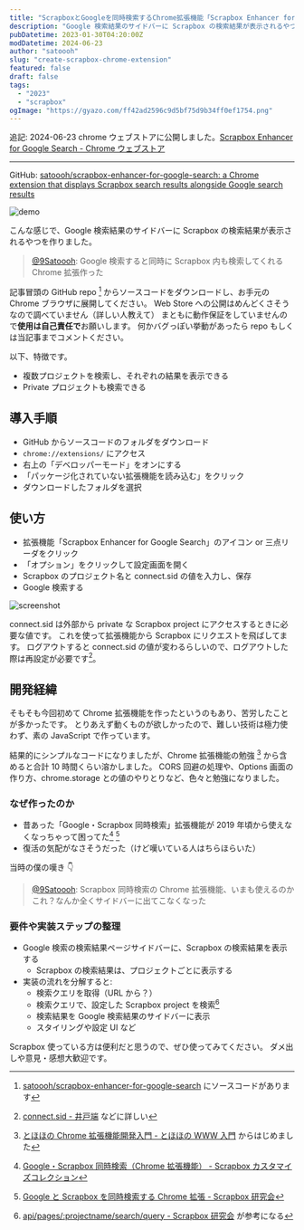 ```yaml
---
title: "ScrapboxとGoogleを同時検索するChrome拡張機能「Scrapbox Enhancer for Google Search」を作った"
description: "Google 検索結果のサイドバーに Scrapbox の検索結果が表示されるやつを作りました。"
pubDatetime: 2023-01-30T04:20:00Z
modDatetime: 2024-06-23
author: "satoooh"
slug: "create-scrapbox-chrome-extension"
featured: false
draft: false
tags:
  - "2023"
  - "scrapbox"
ogImage: "https://gyazo.com/ff42ad2596c9d5bf75d9b34ff0ef1754.png"
---
```


追記: 2024-06-23 chrome ウェブストアに公開しました。[Scrapbox Enhancer for Google Search - Chrome ウェブストア](https://chromewebstore.google.com/detail/scrapbox-enhancer-for-goo/fpbdlcgcacniolpniiciabdbndhmacmh)

---

GitHub: [satoooh/scrapbox-enhancer-for-google-search: a Chrome extension that displays Scrapbox search results alongside Google search results](https://github.com/satoooh/scrapbox-enhancer-for-google-search)

![demo](https://gyazo.com/5035274c522ce54ce05fe6b29b0f5d18.gif)

こんな感じで、Google 検索結果のサイドバーに Scrapbox の検索結果が表示されるやつを作りました。

> [@9Satoooh](https://twitter.com/9Satoooh/status/1619709848136081409): Google 検索すると同時に Scrapbox 内も検索してくれる Chrome 拡張作った

記事冒頭の GitHub repo [^github-repo] からソースコードをダウンロードし、お手元の Chrome ブラウザに展開してください。
Web Store への公開はめんどくさそうなので調べていません（詳しい人教えて）
まともに動作保証をしていませんので**使用は自己責任で**お願いします。
何かバグっぽい挙動があったら repo もしくは当記事までコメントください。

以下、特徴です。

- 複数プロジェクトを検索し、それぞれの結果を表示できる
- Private プロジェクトも検索できる

## 導入手順

- GitHub からソースコードのフォルダをダウンロード
- `chrome://extensions/` にアクセス
- 右上の「デベロッパーモード」をオンにする
- 「パッケージ化されていない拡張機能を読み込む」をクリック
- ダウンロードしたフォルダを選択

## 使い方

- 拡張機能「Scrapbox Enhancer for Google Search」のアイコン or 三点リーダをクリック
- 「オプション」をクリックして設定画面を開く
- Scrapbox のプロジェクト名と connect.sid の値を入力し、保存
- Google 検索する

![screenshot](https://gyazo.com/ff42ad2596c9d5bf75d9b34ff0ef1754.png)

connect.sid は外部から private な Scrapbox project にアクセスするときに必要な値です。
これを使って拡張機能から Scrapbox にリクエストを飛ばしてます。
ログアウトすると connect.sid の値が変わるらしいので、ログアウトした際は再設定が必要です[^connect-sid]。

## 開発経緯

そもそも今回初めて Chrome 拡張機能を作ったというのもあり、苦労したことが多かったです。
とりあえず動くものが欲しかったので、難しい技術は極力使わず、素の JavaScript で作っています。

結果的にシンプルなコードになりましたが、Chrome 拡張機能の勉強 [^start-chrome-extension-study] から含めると合計 10 時間くらい溶かしました。
CORS 回避の処理や、Options 画面の作り方、chrome.storage との値のやりとりなど、色々と勉強になりました。

### なぜ作ったのか

- 昔あった「Google・Scrapbox 同時検索」拡張機能が 2019 年頃から使えなくなっちゃって困ってた[^google-scrapbox-search-extension-1] [^google-scrapbox-search-extension-2]
- 復活の気配がなさそうだった（けど嘆いている人はちらほらいた）

当時の僕の嘆き 👇

> [@9Satoooh](https://twitter.com/9Satoooh/status/1113026161318125568): Scrapbox 同時検索の Chrome 拡張機能、いまも使えるのかこれ？なんか全くサイドバーに出てこなくなった

### 要件や実装ステップの整理

- Google 検索の検索結果ページサイドバーに、Scrapbox の検索結果を表示する
  - Scrapbox の検索結果は、プロジェクトごとに表示する
- 実装の流れを分解すると:
  - 検索クエリを取得（URL から？）
  - 検索クエリで、設定した Scrapbox project を検索[^scrapbox-search-api]
  - 検索結果を Google 検索結果のサイドバーに表示
  - スタイリングや設定 UI など

Scrapbox 使っている方は便利だと思うので、ぜひ使ってみてください。
ダメ出しや意見・感想大歓迎です。

[^github-repo]: [satoooh/scrapbox-enhancer-for-google-search](https://github.com/satoooh/scrapbox-enhancer-for-google-search) にソースコードがあります
[^connect-sid]: [connect.sid - 井戸端](https://scrapbox.io/villagepump/connect.sid) などに詳しい
[^start-chrome-extension-study]: [とほほの Chrome 拡張機能開発入門 - とほほの WWW 入門](https://www.tohoho-web.com/ex/chrome_extension.html) からはじめました
[^google-scrapbox-search-extension-1]: [Google・Scrapbox 同時検索（Chrome 拡張機能） - Scrapbox カスタマイズコレクション](https://scrapbox.io/customize/Google%E3%83%BBScrapbox%E5%90%8C%E6%99%82%E6%A4%9C%E7%B4%A2%EF%BC%88Chrome%E6%8B%A1%E5%BC%B5%E6%A9%9F%E8%83%BD%EF%BC%89)
[^google-scrapbox-search-extension-2]: [Google と Scrapbox を同時検索する Chrome 拡張 - Scrapbox 研究会](https://scrapbox.io/scrapboxlab/Google%E3%81%A8Scrapbox%E3%82%92%E5%90%8C%E6%99%82%E6%A4%9C%E7%B4%A2%E3%81%99%E3%82%8BChrome%E6%8B%A1%E5%BC%B5)
[^scrapbox-search-api]: [api/pages/:projectname/search/query - Scrapbox 研究会](https://scrapbox.io/scrapboxlab/api%2Fpages%2F:projectname%2Fsearch%2Fquery) が参考になる
